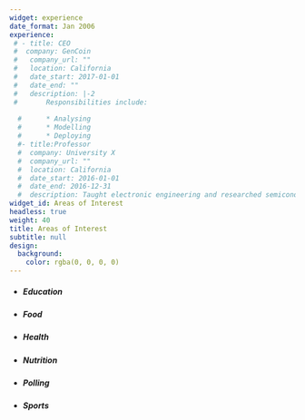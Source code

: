 ```yaml
---
widget: experience
date_format: Jan 2006
experience:
 # - title: CEO
 #  company: GenCoin
 #   company_url: ""
 #   location: California
 #   date_start: 2017-01-01
 #   date_end: ""
 #   description: |-2
 #       Responsibilities include:
        
  #      * Analysing
  #      * Modelling
  #      * Deploying
  #- title:Professor
  #  company: University X
  #  company_url: ""
  #  location: California
  #  date_start: 2016-01-01
  #  date_end: 2016-12-31
  #  description: Taught electronic engineering and researched semiconductor physics.
widget_id: Areas of Interest
headless: true
weight: 40
title: Areas of Interest
subtitle: null
design:
  background:
    color: rgba(0, 0, 0, 0)
---
```

* ##### Education
* ##### Food
* ##### Health
* ##### Nutrition
* ##### Polling
* ##### Sports
